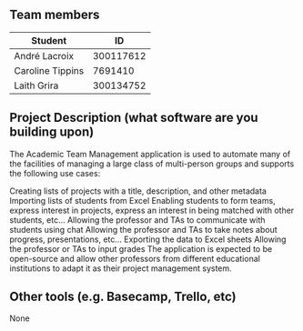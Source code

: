## Team members
| Student | ID |
| ------------- | ------------- |
| André Lacroix | 300117612 |
| Caroline Tippins | 7691410 |
| Laith Grira | 300134752 |

## Project Description (what software are you building upon)
The Academic Team Management application is used to automate many of the facilities of managing a large class of multi-person groups and supports the following use cases:

Creating lists of projects with a title, description, and other metadata
Importing lists of students from Excel
Enabling students to form teams, express interest in projects, express an interest in being matched with other students, etc...
Allowing the professor and TAs to communicate with students using chat
Allowing the professor and TAs to take notes about progress, presentations, etc...
Exporting the data to Excel sheets
Allowing the professor or TAs to input grades
The application is expected to be open-source and allow other professors from different educational institutions to adapt it as their project management system.

## Other tools (e.g. Basecamp, Trello, etc)
None
